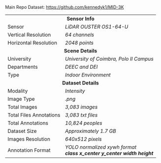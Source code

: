 Main Repo Dataset: https://github.com/kennedyk1/MID-3K

<table>
    <tr><td colspan="2" align="center"><b>Sensor Info</b></td></tr>
    <tr><td>Sensor</td><td><em>LiDAR OUSTER OS1-64-U</em></td></tr>
    <tr><td>Vertical Resolution</td><td><em>64 channels</em></td></tr>
    <tr><td>Horizontal Resolution</td><td><em>2048 points</em></td></tr>
    <tr><td colspan="2" align="center"><b>Scene Details</b></td></tr>
    <tr><td>University</td><td><em>University of Coimbra, Polo II Campus</em></td></tr>
    <tr><td>Departments</td><td><em>DEEC and DEI</em></td></tr>
    <tr><td>Type</td><td><em>Indoor Environment</em></td></tr>
    <tr><td colspan="2" align="center"><b>Dataset Details</b></td></tr>
    <tr><td>Modality</td><td><em>Intensity</em></td></tr>
    <tr><td>Image Type</td><td><em>.png</em></td></tr>
    <tr><td>Total Images</td><td><em>3,083 images</em></td></tr>
    <tr><td>Total Files Annotations</td><td><em>3,083 txt files</em></td></tr>
    <tr><td>Total Annotations</td><td><em>10,824 peoples</em></td></tr>
    <tr><td>Dataset Size</td><td><em>Approximately 1.7 GB</em></td></tr>
    <tr><td>Images Resolution</td><td><em>640x512 pixels</em></td></tr>
    <tr><td>Annotation Format</td><td><em>YOLO normalized xywh format<BR><b>class x_center y_center width height</b></em></td></tr>
</table>
